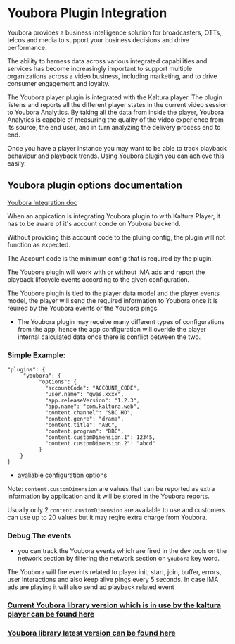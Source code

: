 # Youbora Plugin Integration


Youbora provides a business intelligence solution for broadcasters, OTTs, telcos and media to support your business decisions and drive performance. 

The ability to harness data across various integrated capabilities and services has become increasingly important to support multiple organizations across a video business, including marketing, and to drive consumer engagement and loyalty.

The Youbora player plugin is integrated with the Kaltura player. The plugin listens and reports all the different player states in the current video session to Youbora Analytics. By taking all the data from inside the player, Youbora Analytics is capable of measuring the quality of the video experience from its source, the end user, and in turn analyzing the delivery process end to end.

Once you have a player instance you may want to be able to track playback behaviour and playback trends.
Using Youbora plugin you can achieve this easily.


## Youbora plugin options documentation
[Youbora Integration doc](https://documentation.npaw.com/integration-docs/docs/setting-options-and-metadata)


When an appication is integrating Youbora plugin to with Kaltura Player, it has to be aware of it's account conde on Youbora backend.

Without providing this account code to the pluing config, the plugin will not function as expected.

The Account code is the minimum config that is required by the plugin.


The Youbore plugin will work with or without IMA ads and report the playback lifecycle events according to the given configuration.

The Youbore plugin is tied to the player data model and the player events model, the player will send the required information to Youbora once it is reuired by the Youbora events or the Youbora pings.


* The Youbora plugin may receive many different types of configurations from the app, hence the app configuration will overide the player internal calculated data once there is conflict between the two.


### Simple Example:

```
"plugins": {
     "youbora": {
		  "options": {
		    "accountCode": "ACCOUNT_CODE",
		    "user.name": "qwas.xxxx",
		    "app.releaseVersion": "1.2.3",
		    "app.name": "com.kaltura.web",
		    "content.channel": "SBC HD",
		    "content.genre": "drama",
		    "content.title": "ABC",
		    "content.program": "BBC",
		    "content.customDimension.1": 12345,
		    "content.customDimension.2": "abcd"
		  }
	}
}
```

* [avaliable configuration options](https://bitbucket.org/npaw/lib-plugin-js/src/master/src/plugin/options.js)

Note: `content.customDimension` are values that can be reported as extra information by application and it will be stored in the Youbora reports.

Usually only 2 `content.customDimension` are available to use and customers can use up to 20 values but it may reqire extra charge from Youbora.

### Debug The events

* you can track the Youbora events which are fired in the dev tools on the network section by filtering the network section on `youbora` key word.

The Youbora will fire events related to player init, start, join, buffer, errors, user interactions and also keep alive pings every 5 seconds. In case IMA ads are playing it will also send ad playback related event 

### [Current Youbora library version which is in use by the kaltura player can be found here](https://github.com/kaltura/playkit-js-youbora/blob/4160a7f5990052cf3b5a05cfcbec01a62d1b26ea/package.json#L100)


### [Youbora library latest version can be found here](https://bitbucket.org/npaw/lib-plugin-js/src/master/CHANGELOG.md)

 
